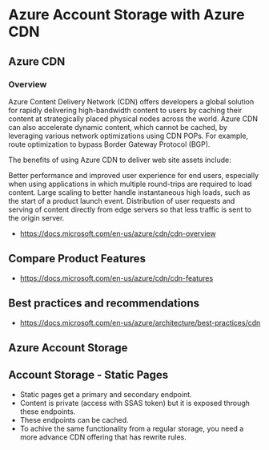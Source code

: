 # Azure Account Storage with Azure CDN

## Azure CDN

### Overview

Azure Content Delivery Network (CDN) offers developers a global solution for rapidly delivering high-bandwidth content to users by caching their content at strategically placed physical nodes across the world. Azure CDN can also accelerate dynamic content, which cannot be cached, by leveraging various network optimizations using CDN POPs. For example, route optimization to bypass Border Gateway Protocol (BGP).

The benefits of using Azure CDN to deliver web site assets include:

Better performance and improved user experience for end users, especially when using applications in which multiple round-trips are required to load content.
Large scaling to better handle instantaneous high loads, such as the start of a product launch event.
Distribution of user requests and serving of content directly from edge servers so that less traffic is sent to the origin server.

- https://docs.microsoft.com/en-us/azure/cdn/cdn-overview

## Compare Product Features

- https://docs.microsoft.com/en-us/azure/cdn/cdn-features

## Best practices and recommendations

- https://docs.microsoft.com/en-us/azure/architecture/best-practices/cdn

## Azure Account Storage

## Account Storage - Static Pages

- Static pages get a primary and secondary endpoint.
- Content is private (access with SSAS token) but it is exposed through these endpoints.
- These endpoints can be cached.
- To achive the same functionality from a regular storage, you need a more advance CDN offering that has rewrite rules.


